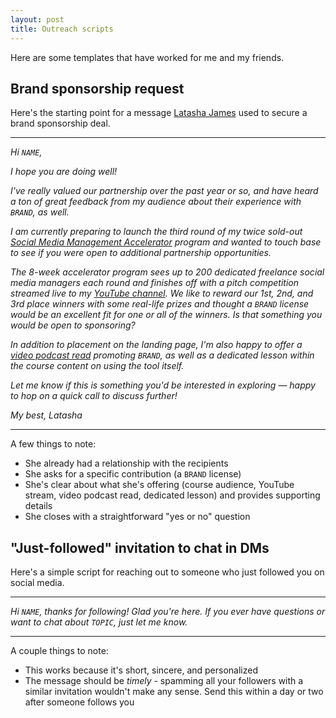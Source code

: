 ```yaml
---
layout: post
title: Outreach scripts
---
```


Here are some templates that have worked for me and my friends.

## Brand sponsorship request

Here's the starting point for a message [Latasha James](https://latashajames.com/) used to secure a brand sponsorship deal.

---

_Hi `NAME`,_

_I hope you are doing well!_

_I've really valued our partnership over the past year or so, and have heard a ton of great feedback from my audience about their experience with `BRAND`, as well._

_I am currently preparing to launch the third round of my twice sold-out [Social Media Management Accelerator](https://courses.latashajames.com/courses/smma) program and wanted to touch base to see if you were open to additional partnership opportunities._

_The 8-week accelerator program sees up to 200 dedicated freelance social media managers each round and finishes off with a pitch competition streamed live to my [YouTube channel](https://youtu.be/PRBSn-6g1ms?t=42m02s). We like to reward our 1st, 2nd, and 3rd place winners with some real-life prizes and thought a `BRAND` license would be an excellent fit for one or all of the winners. Is that something you would be open to sponsoring?_

_In addition to placement on the landing page, I'm also happy to offer a [video podcast read](https://youtu.be/1kLXdjv6t1Q?t=17m15s) promoting `BRAND`, as well as a dedicated lesson within the course content on using the tool itself._

_Let me know if this is something you'd be interested in exploring — happy to hop on a quick call to discuss further!_

_My best,_
_Latasha_

---

A few things to note:

- She already had a relationship with the recipients
- She asks for a specific contribution (a `BRAND` license)
- She's clear about what she's offering (course audience, YouTube stream, video podcast read, dedicated lesson) and provides supporting details
- She closes with a straightforward "yes or no" question

## "Just-followed" invitation to chat in DMs

Here's a simple script for reaching out to someone who just followed you on social media.

---

_Hi `NAME`, thanks for following! Glad you're here. If you ever have questions or want to chat about `TOPIC`, just let me know._

---

A couple things to note:

- This works because it's short, sincere, and personalized
- The message should be _timely_ - spamming all your followers with a similar invitation wouldn't make any sense. Send this within a day or two after someone follows you
